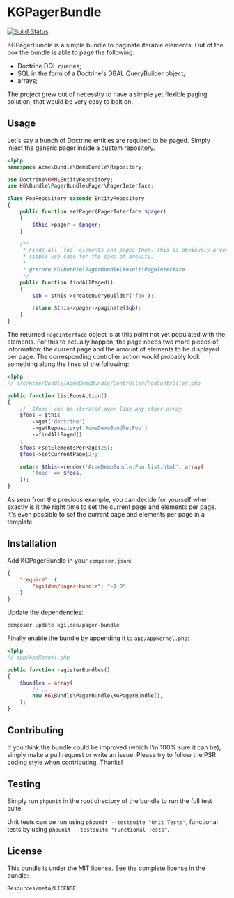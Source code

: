 KGPagerBundle
=============

[![Build Status](https://img.shields.io/travis/kgilden/pager-bundle/master.svg?style=flat)](https://travis-ci.org/kgilden/pager-bundle)

KGPagerBundle is a simple bundle to paginate iterable elements. Out of the box
the bundle is able to page the following:

*   Doctrine DQL queries;
*   SQL in the form of a Doctrine's DBAL QueryBuilder object;
*   arrays;

The project grew out of necessity to have a simple yet flexible paging
solution, that would be very easy to bolt on.

Usage
-----

Let's say a bunch of Doctrine entities are required to be paged. Simply inject
the generic pager inside a custom repository.

```php
<?php
namespace Acme\Bundle\DemoBundle\Repository;

use Doctrine\ORM\EntityRepository;
use KG\Bundle\PagerBundle\Pager\PagerInterface;

class FooRepository extends EntityRepository
{
    public function setPager(PagerInterface $pager)
    {
        $this->pager = $pager;
    }

    /**
     * Finds all `foo` elements and pages them. This is obviously a very
     * simple use case for the sake of brevity.
     *
     * @return KG\Bundle\PagerBundle\Result\PageInterface
     */
    public function findAllPaged()
    {
        $qb = $this->createQueryBuilder('foo');

        return $this->pager->paginate($qb);
    }
}
```

The returned `PageInterface` object is at this point not yet populated with
the elements. For this to actually happen, the page needs two more pieces
of information: the current page and the amount of elements to be displayed
per page. The corresponding controller action would probably look something
along the lines of the following:

```php
<?php
// src/Acme/Bundle/AcmeDemoBundle/Controller/FooController.php

public function listFoosAction()
{
    // `$foos` can be iterated over like any other array
    $foos = $this
        ->get('doctrine')
        ->getRepository('AcmeDemoBundle:Foo')
        ->findAllPaged()
    ;
    $foos->setElementsPerPage(25);
    $foos->setCurrentPage(2);

    return $this->render('AcmeDemoBundle:Foo:list.html', array(
        'foos' => $foos,
    ));
}
```

As seen from the previous example, you can decide for yourself when exactly
is it the right time to set the current page and elements per page. It's
even possible to set the current page and elements per page in a template.

Installation
------------

Add KGPagerBundle in your `composer.json`:

```json
{
    "require": {
        "kgilden/pager-bundle": "~1.0"
    }
}
```

Update the dependencies:

    composer update kgilden/pager-bundle

Finally enable the bundle by appending it to `app/AppKernel.php`:

```php
<?php
// app/AppKernel.php

public function registerBundles()
{
    $bundles = array(
        // ...
        new KG\Bundle\PagerBundle\KGPagerBundle(),
    );
}
```

Contributing
------------

If you think the bundle could be improved (which I'm 100% sure it can be),
simply make a pull request or write an issue. Please try to follow the PSR
coding style when contributing. Thanks!

Testing
-------

Simply run `phpunit` in the root directory of the bundle to run the full
test suite.

Unit tests can be run using `phpunit --testsuite "Unit Tests"`, functional
tests by using `phpunit --testsuite "Functional Tests"`.

License
-------

This bundle is under the MIT license. See the complete license in the bundle:

    Resources/meta/LICENSE
